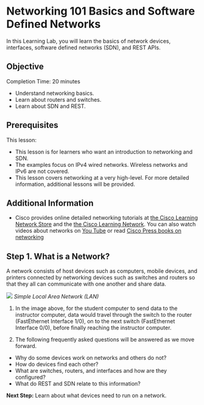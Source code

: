 
# Networking 101 Basics and Software Defined Networks

In this Learning Lab, you will learn the basics of network devices, interfaces, software defined networks (SDN), and REST APIs.


## Objective

Completion Time: 20 minutes

* Understand networking basics.
* Learn about routers and switches.
* Learn about SDN and REST.


## Prerequisites

This lesson:
* This lesson is for learners who want an introduction to networking and SDN.
* The examples focus on IPv4 wired networks. Wireless networks and IPv6 are not covered.
* This lesson covers networking at a very high-level. For more detailed information, additional lessons will be provided.

## Additional Information

* Cisco provides online detailed networking tutorials at <a href="https://learningnetworkstore.cisco.com/">the Cisco Learning Network Store</a> and the <a href="https://learningnetwork.cisco.com/welcome"> the Cisco Learning Network</a>. You can also watch videos about networks on <a href="https://www.youtube.com/watch?v=Tln2dwj4WyA&list=PLOs8frNRg7sCWxsuAd2zujEQ-Kwy1Bm04">You Tube</a> or read <a href="http://www.ciscopress.com/">Cisco Press books on networking</a>


## Step 1. What is a Network?

A network consists of host devices such as computers, mobile devices, and printers connected by networking devices such as switches and routers so that they all can communicate with one another and share data. 

![](/posts/files/networking-101-the-basics/assets/images/the-network.png)
*Simple Local Area Network (LAN)*

1. In the image above, for the student computer to send data to the instructor computer, data would travel through the switch to the router (FastEthernet Interface 1/0), on to the next switch (FastEthernet Interface 0/0), before finally reaching the instructor computer.

2. The following frequently asked questions will be answered as we move forward.
  * Why do some devices work on networks and others do not?
  * How do devices find each other?
  * What are switches, routers, and interfaces and how are they configured?
  * What do REST and SDN relate to this information?

**Next Step:**  Learn about what devices need to run on a network.

